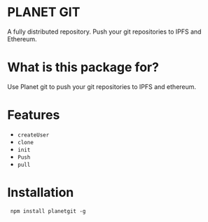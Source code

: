 # PLANET GIT
A fully distributed repository. Push your git repositories to IPFS and Ethereum. 

# What is this package for?

Use Planet git to push your git repositories to IPFS and ethereum. 

# Features
- `createUser`
- `clone`
- `init`
- `Push`
- `pull`

# Installation
```
 npm install planetgit -g
```

